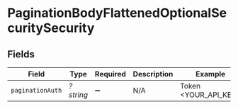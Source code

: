 # PaginationBodyFlattenedOptionalSecuritySecurity


## Fields

| Field                | Type                 | Required             | Description          | Example              |
| -------------------- | -------------------- | -------------------- | -------------------- | -------------------- |
| `paginationAuth`     | *?string*            | :heavy_minus_sign:   | N/A                  | Token <YOUR_API_KEY> |